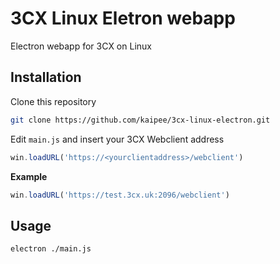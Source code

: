 # 3CX Linux Eletron webapp

Electron webapp for 3CX on Linux

## Installation

Clone this repository

```sh
git clone https://github.com/kaipee/3cx-linux-electron.git
```

Edit `main.js` and insert your 3CX Webclient address

```js
win.loadURL('https://<yourclientaddress>/webclient')
```

**Example**

```js
win.loadURL('https://test.3cx.uk:2096/webclient')
```

## Usage

```sh
electron ./main.js
```

